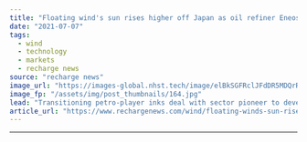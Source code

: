 ```yaml
---
title: "Floating wind's sun rises higher off Japan as oil refiner Eneos ties up with BW Ideol"
date: "2021-07-07"
tags: 
  - wind
  - technology
  - markets
  - recharge news
source: "recharge news"
image_url: "https://images-global.nhst.tech/image/elBkSGFRclJFdDR5MDQrR2VzbjJVZUZDK043Q1RPc3JuNHhFUFEyZFJtQT0=/nhst/binary/cc78551bc6909923d78e1efc2bcdb04f"
image_fp: "/assets/img/post_thumbnails/164.jpg"
lead: "Transitioning petro-player inks deal with sector pioneer to develop commercial-scale deepwater project using 'damping pool' platform design"
article_url: "https://www.rechargenews.com/wind/floating-winds-sun-rises-higher-off-japan-as-oil-refiner-eneos-ties-up-with-bw-ideol/2-1-1036502"
---
```


---
